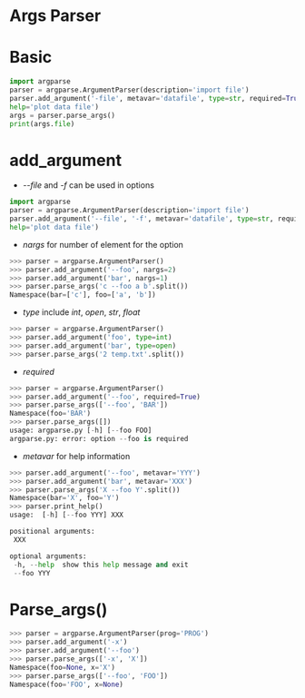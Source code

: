 # Args Parser

# Basic

```python
import argparse
parser = argparse.ArgumentParser(description='import file')
parser.add_argument('-file', metavar='datafile', type=str, required=True, \\
help='plot data file')
args = parser.parse_args()
print(args.file)

```

# add_argument

-   _--file_ and _-f_ can be used in options

```python
import argparse
parser = argparse.ArgumentParser(description='import file')
parser.add_argument('--file', '-f', metavar='datafile', type=str, required=True,
help='plot data file')

```

-   _nargs_ for number of element for the option

```python
>>> parser = argparse.ArgumentParser()
>>> parser.add_argument('--foo', nargs=2)
>>> parser.add_argument('bar', nargs=1)
>>> parser.parse_args('c --foo a b'.split())
Namespace(bar=['c'], foo=['a', 'b'])

```

-   _type_ include _int_, _open_, _str_, _float_

```python
>>> parser = argparse.ArgumentParser()
>>> parser.add_argument('foo', type=int)
>>> parser.add_argument('bar', type=open)
>>> parser.parse_args('2 temp.txt'.split())

```

-   _required_

```python
>>> parser = argparse.ArgumentParser()
>>> parser.add_argument('--foo', required=True)
>>> parser.parse_args(['--foo', 'BAR'])
Namespace(foo='BAR')
>>> parser.parse_args([])
usage: argparse.py [-h] [--foo FOO]
argparse.py: error: option --foo is required

```

-   _metavar_ for help information

```python
>>> parser.add_argument('--foo', metavar='YYY')
>>> parser.add_argument('bar', metavar='XXX')
>>> parser.parse_args('X --foo Y'.split())
Namespace(bar='X', foo='Y')
>>> parser.print_help()
usage:  [-h] [--foo YYY] XXX

positional arguments:
 XXX

optional arguments:
 -h, --help  show this help message and exit
 --foo YYY
```

# Parse_args()

```python
>>> parser = argparse.ArgumentParser(prog='PROG')
>>> parser.add_argument('-x')
>>> parser.add_argument('--foo')
>>> parser.parse_args(['-x', 'X'])
Namespace(foo=None, x='X')
>>> parser.parse_args(['--foo', 'FOO'])
Namespace(foo='FOO', x=None)

```
